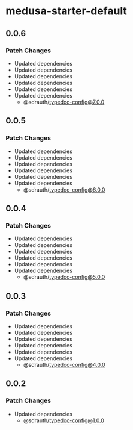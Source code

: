 # medusa-starter-default

## 0.0.6

### Patch Changes

- Updated dependencies
- Updated dependencies
- Updated dependencies
- Updated dependencies
- Updated dependencies
- Updated dependencies
  - @sdrauth/typedoc-config@7.0.0

## 0.0.5

### Patch Changes

- Updated dependencies
- Updated dependencies
- Updated dependencies
- Updated dependencies
- Updated dependencies
- Updated dependencies
  - @sdrauth/typedoc-config@6.0.0

## 0.0.4

### Patch Changes

- Updated dependencies
- Updated dependencies
- Updated dependencies
- Updated dependencies
- Updated dependencies
- Updated dependencies
  - @sdrauth/typedoc-config@5.0.0

## 0.0.3

### Patch Changes

- Updated dependencies
- Updated dependencies
- Updated dependencies
- Updated dependencies
- Updated dependencies
- Updated dependencies
  - @sdrauth/typedoc-config@4.0.0

## 0.0.2

### Patch Changes

- Updated dependencies
  - @sdrauth/typedoc-config@1.0.0
